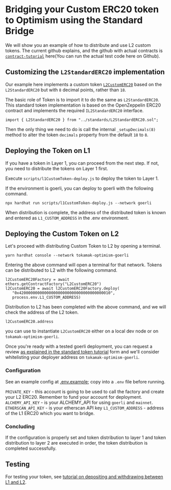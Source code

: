 # Bridging your Custom ERC20 token to Optimism using the Standard Bridge

We will show you an example of how to distribute and use L2 custom tokens. The current github explains, and the github with actual contracts is [`contract-tutorial`](https://github.com/tokamak-network/tokamak-optimism-test) here(You can run the actual test code here on Github).

## Customizing the `L2StandardERC20` implementation

Our example here implements a custom token [`L2CustomERC20`](https://github.com/tokamak-network/tokamak-optimism-test/blob/main/contracts/standards/L2StandardERC20.sol) based on the `L2StandardERC20` but with `8` decimal points, rather than `18`.

The basic role of Token is to import it to do the same as `L2StandardERC20`. This standard token implementation is based on the OpenZeppelin ERC20 contract and implements the required `IL2StandardERC20` interface.

```
import { L2StandardERC20 } from "../standards/L2StandardERC20.sol";
```

Then the only thing we need to do is call the internal `_setupDecimals(8)` method to alter the token `decimals` property from the default `18` to `8`.

## Deploying the Token on L1

If you have a token in Layer 1, you can proceed from the next step. If not, you need to distribute the tokens on Layer 1 first.

Execute `scripts/l1CustomToken-deploy.js` to deploy the token to Layer 1.

If the environment is goerli, you can deploy to goerli with the following command.

```
npx hardhat run scripts/l1CustomToken-deploy.js --network goerli
```

When distribution is complete, the address of the distributed token is known and entered as `L1_CUSTOM_ADDRESS` in the .env environment.

## Deploying the Custom Token on L2

Let's proceed with distributing Custom Token to L2 by opening a terminal.

```
yarn hardhat console --network tokamak-optimism-goerli
```

Entering the above command will open a terminal for that network.
Tokens can be distributed to L2 with the following command.

```
l2CustomERC20Factory = await ethers.getContractFactory("L2CustomERC20")
l2CustomERC20 = await l2CustomERC20Factory.deploy(
   "0x4200000000000000000000000000000000000010",
   process.env.L1_CUSTOM_ADDRESS)
```

Distribution to L2 has been completed with the above command, and we will check the address of the L2 token.

```
l2CustomERC20.address
```

you can use to instantiate `L2CustomERC20` either on a local dev node or on `tokamak-optimism-goerli`.

Once you're ready with a tested goerli deployment, you can request a review [as explained in the standard token tutorial](../standard-bridge-standard-token/README.md#adding-a-token-to-the-bridge) form and we'll consider whitelisting your deployer address on `tokamak-optimism-goerli`.


### Configuration

See an example config at [.env.example](.env.example); copy into a `.env` file before running.

`PRIVATE_KEY` - this account is going to be used to call the factory and create your L2 ERC20. Remember to fund your account for deployment.
`ALCHEMY_API_KEY` - is your ALCHEMY_API for using `goerli` and `mainnet`.
`ETHERSCAN_API_KEY` - is your etherscan API key
`L1_CUSTOM_ADDRESS` - address of the L1 ERC20 which you want to bridge.

### Concluding

If the configuration is properly set and token distribution to layer 1 and token distribution to layer 2 are executed in order, the token distribution is completed successfully.

## Testing 

For testing your token, see [tutorial on depositing and withdrawing between L1 and L2](../cross-dom-bridge).
